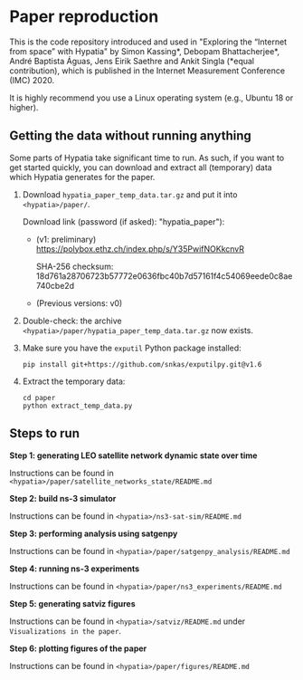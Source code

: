 # Paper reproduction

This is the code repository introduced and used in "Exploring the “Internet from space” with Hypatia" 
by Simon Kassing*, Debopam Bhattacherjee*, André Baptista Águas, Jens Eirik Saethre and Ankit Singla
(*equal contribution), which is published in the Internet Measurement Conference (IMC) 2020.

It is highly recommend you use a Linux operating system (e.g., Ubuntu 18 or higher).

## Getting the data without running anything

Some parts of Hypatia take significant time to run. As such, if you want to get started quickly,
you can download and extract all (temporary) data which Hypatia generates for the paper.

1. Download `hypatia_paper_temp_data.tar.gz` and put it into `<hypatia>/paper/`.

   Download link (password (if asked): "hypatia_paper"): 
   * (v1: preliminary) https://polybox.ethz.ch/index.php/s/Y35PwifNOKkcnvR
   
     SHA-256 checksum:
     18d761a28706723b57772e0636fbc40b7d57161f4c54069eede0c8ae740cbe2d
     
   * (Previous versions: v0)
   
2. Double-check: the archive `<hypatia>/paper/hypatia_paper_temp_data.tar.gz` now exists.

3. Make sure you have the `exputil` Python package installed:
   ```
   pip install git+https://github.com/snkas/exputilpy.git@v1.6
   ```

4. Extract the temporary data:
   ```
   cd paper
   python extract_temp_data.py
   ```

## Steps to run

**Step 1: generating LEO satellite network dynamic state over time**

Instructions can be found in `<hypatia>/paper/satellite_networks_state/README.md`

**Step 2: build ns-3 simulator**

Instructions can be found in `<hypatia>/ns3-sat-sim/README.md`

**Step 3: performing analysis using satgenpy**

Instructions can be found in `<hypatia>/paper/satgenpy_analysis/README.md`

**Step 4: running ns-3 experiments**

Instructions can be found in `<hypatia>/paper/ns3_experiments/README.md`

**Step 5: generating satviz figures**

Instructions can be found in `<hypatia>/satviz/README.md` under `Visualizations in the paper`.

**Step 6: plotting figures of the paper**

Instructions can be found in `<hypatia>/paper/figures/README.md`
